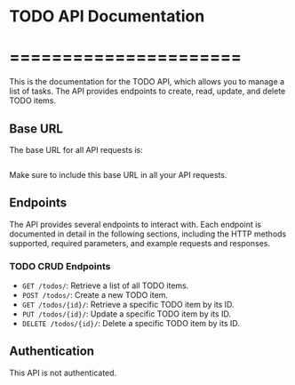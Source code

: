 # TODO API Documentation
# ======================
This is the documentation for the TODO API, which allows you to manage a list of tasks. The API provides endpoints to create, read, update, and delete TODO items.
## Base URL
The base URL for all API requests is:
```http://localhost:8000
```
Make sure to include this base URL in all your API requests.
## Endpoints
The API provides several endpoints to interact with. Each endpoint is documented in detail in the following sections, including the HTTP methods supported, required parameters, and example requests and responses.    
### TODO CRUD Endpoints
- `GET /todos/`: Retrieve a list of all TODO items.
- `POST /todos/`: Create a new TODO item.
- `GET /todos/{id}/`: Retrieve a specific TODO item by its ID.
- `PUT /todos/{id}/`: Update a specific TODO item by its ID.
- `DELETE /todos/{id}/`: Delete a specific TODO item by its ID.
## Authentication
This API is not authenticated.
